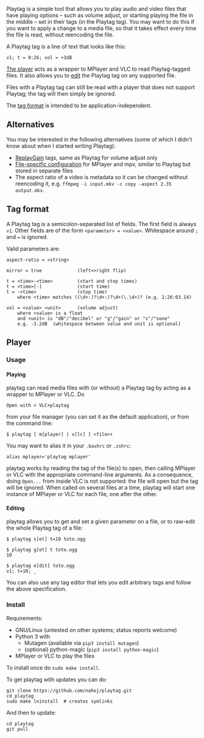 Playtag is a simple tool that allows you to play audio and video files that 
have playing options – such as volume adjust, or starting playing the file in 
the middle – set in their tags (in the Playtag tag). You may want to do this if 
you want to apply a change to a media file, so that it takes effect every time 
the file is read, without reencoding the file.

A Playtag tag is a line of text that looks like this:

    v1; t = 0:26; vol = +3dB

[The player](#player) acts as a wrapper to MPlayer and VLC to read 
Playtag-tagged files. It also allows you to [edit](#editing) the Playtag tag on 
any supported file.

Files with a Playtag tag can still be read with a player that does not support 
Playtag; the tag will then simply be ignored.

The [tag format](#tag-format) is intended to be application-independent.


## Alternatives

You may be interested in the following alternatives (some of which I didn't 
know about when I started writing Playtag):

* [ReplayGain](https://en.wikipedia.org/wiki/ReplayGain) tags, same as Playtag 
for volume adjust only
* [File-specific 
configuration](https://mpv.io/manual/master/#file-specific-configuration-files) 
for MPlayer and mpv, similar to Playtag but stored in separate files
* The aspect ratio of a video is metadata so it can be changed without 
reencoding it, e.g. `ffmpeg -i input.mkv -c copy -aspect 2.35 output.mkv`.


## Tag format

A Playtag tag is a semicolon-separated list of fields. The first field is 
always `v1`. Other fields are of the form `<parameter> = <value>`. Whitespace 
around `;` and `=` is ignored.

Valid parameters are:

    aspect-ratio = <string>

    mirror = true             (left<>right flip)

    t = <time>-<time>         (start and stop times)
    t = <time>[-]             (start time)
    t = -<time>               (stop time)
        where <time> matches ((\d+:)?\d+:)?\d+(\.\d+)? (e.g. 1:26:03.14)

    vol = <value> <unit>      (volume adjust)
        where <value> is a float
        and <unit> is "dB"/"decibel" or "g"/"gain" or "s"/"sone"
        e.g. -3.2dB  (whitespace between value and unit is optional)


## Player
### Usage
#### Playing

playtag can read media files with (or without) a Playtag tag by acting as a 
wrapper to MPlayer or VLC. Do

    Open with > VLC+playtag

from your file manager (you can set it as the default application), or from the 
command line:

    $ playtag [ m[player] | v[lc] ] <file>+

You may want to alias it in your `.bashrc` or `.zshrc`:

    alias mplayer='playtag mplayer'

playtag works by reading the tag of the file(s) to open, then calling MPlayer 
or VLC with the appropriate command-line arguments. As a consequence, doing 
`Open...` from inside VLC is not supported: the file will open but the 
tag will be ignored. When called on several files at a time, playtag will start 
one instance of MPlayer or VLC for each file, one after the other.


#### Editing

playtag allows you to get and set a given parameter on a file, or to 
raw-edit the whole Playtag tag of a file:

    $ playtag s[et] t=10 toto.ogg

    $ playtag g[et] t toto.ogg
    10

    $ playtag e[dit] toto.ogg
    v1; t=10; _

You can also use any tag editor that lets you edit arbitrary tags and follow 
the above specification.


### Install

Requirements:

* GNU/Linux (untested on other systems; status reports welcome)
* Python 3 with
    * Mutagen (available via `pip3 install mutagen`)
    * (optional) python-magic (`pip3 install python-magic`)
* MPlayer or VLC to play the files

To install once do `sudo make install`.

To get playtag with updates you can do:

~~~
git clone https://github.com/nahoj/playtag.git
cd playtag
sudo make lninstall  # creates symlinks
~~~

And then to update:

~~~
cd playtag
git pull
~~~
